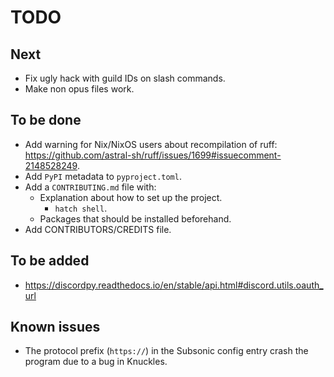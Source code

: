 # TODO

## Next
- Fix ugly hack with guild IDs on slash commands.
- Make non opus files work.

## To be done
- Add warning for Nix/NixOS users about recompilation of ruff: https://github.com/astral-sh/ruff/issues/1699#issuecomment-2148528249.
- Add `PyPI` metadata to `pyproject.toml`.
- Add a `CONTRIBUTING.md` file with:
    - Explanation about how to set up the project.
        - `hatch shell`.
    - Packages that should be installed beforehand.
- Add CONTRIBUTORS/CREDITS file.

## To be added
- https://discordpy.readthedocs.io/en/stable/api.html#discord.utils.oauth_url

## Known issues
- The protocol prefix (`https://`) in the Subsonic config entry crash the program due to a bug in Knuckles.
